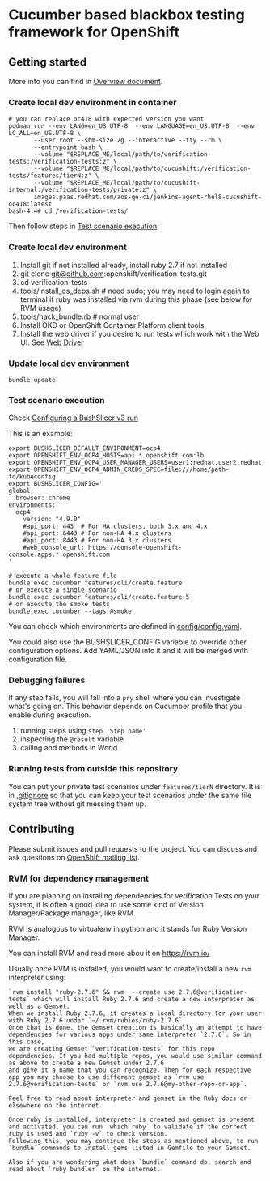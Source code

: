 # Cucumber based blackbox testing framework for OpenShift

## Getting started

More info you can find in [Overview document](doc/overview.adoc).

### Create local dev environment in container

```
# you can replace oc418 with expected version you want
podman run --env LANG=en_US.UTF-8  --env LANGUAGE=en_US.UTF-8  --env LC_ALL=en_US.UTF-8 \
	   --user root --shm-size 2g --interactive --tty --rm \
	   --entrypoint bash \
	   --volume "$REPLACE_ME/local/path/to/verification-tests:/verification-tests:z" \
	   --volume "$REPLACE_ME/local/path/to/cucushift:/verification-tests/features/tierN:z" \
	   --volume "$REPLACE_ME/local/path/to/cucushift-internal:/verification-tests/private:z" \
       images.paas.redhat.com/aos-qe-ci/jenkins-agent-rhel8-cucushift-oc418:latest
bash-4.4# cd /verification-tests/
```
Then follow steps in [Test scenario execution](#test-scenario-execution)

### Create local dev environment

1. Install git if not installed already, install ruby 2.7 if not installed
2. git clone git@github.com:openshift/verification-tests.git
3. cd verification-tests
4. tools/install_os_deps.sh # need sudo; you may need to login again to terminal if ruby was installed via rvm during this phase (see below for RVM usage)
5. tools/hack_bundle.rb # normal user
6. Install OKD or OpenShift Container Platform client tools
7. Install the web driver if you desire to run tests which work with the Web UI. See [Web Driver](doc/configuration.adoc)

### Update local dev environment

```
bundle update
```

### Test scenario execution

Check [Configuring a BushSlicer v3 run](doc/configuration.adoc)

This is an example:

```
export BUSHSLICER_DEFAULT_ENVIRONMENT=ocp4
export OPENSHIFT_ENV_OCP4_HOSTS=api.*.openshift.com:lb
export OPENSHIFT_ENV_OCP4_USER_MANAGER_USERS=user1:redhat,user2:redhat
export OPENSHIFT_ENV_OCP4_ADMIN_CREDS_SPEC=file:///home/path-to/kubeconfig
export BUSHSLICER_CONFIG='
global:
  browser: chrome
environments:
  ocp4:
    version: "4.9.0"
    #api_port: 443	# For HA clusters, both 3.x and 4.x
    #api_port: 6443	# For non-HA 4.x clusters
    #api_port: 8443	# For non-HA 3.x clusters
    #web_console_url: https://console-openshift-console.apps.*.openshift.com
'

# execute a whole feature file
bundle exec cucumber features/cli/create.feature
# or execute a single scenario
bundle exec cucumber features/cli/create.feature:5
# or execute the smoke tests
bundle exec cucumber --tags @smoke
```

You can check which environments are defined in [config/config.yaml](config/config.yaml).

You could also use the BUSHSLICER_CONFIG variable to override other
configuration options. Add YAML/JSON into it and it will be merged with
configuration file.

### Debugging failures

If any step fails, you will fall into a `pry` shell where you can investigate what's going on. This behavior depends on Cucumber profile that you enable during execution.

1. running steps using `step 'Step name'`
2. inspecting the `@result` variable
3. calling and methods in World

### Running tests from outside this repository

You can put your private test scenarios under `features/tierN` directory.
It is in [.gitignore](.gitignore) so that you can keep your test scenarios under the same file system tree without git messing them up.

## Contributing

Please submit issues and pull requests to the project. You can discuss and ask questions on [OpenShift mailing list](https://lists.openshift.redhat.com/openshiftmm/listinfo/dev).


### RVM for dependency management

If you are planning on installing dependencies for verification Tests on your system, it is often a good idea to use some kind of Version Manager/Package manager, like RVM.

RVM is analogous to virtualenv in python and it stands for Ruby Version Manager.

You can install RVM and read more abou it on https://rvm.io/

Usually once RVM is installed, you would want to create/install a new `rvm` interpreter using:

```
`rvm install "ruby-2.7.6" && rvm  --create use 2.7.6@verification-tests` which will install Ruby 2.7.6 and create a new interpreter as well as a Gemset.
When we install Ruby 2.7.6, it creates a local directory for your user with Ruby 2.7.6 under `~/.rvm/rubies/ruby-2.7.6`.
Once that is done, the Gemset creation is basically an attempt to have dependencies for various apps under same interpreter `2.7.6`. So in this case,
we are creating Gemset `verification-tests` for this repo dependencies. If you had multiple repos, you would use similar command as above to create a new Gemset under 2.7.6
and give it a name that you can recognize. Then for each respective app you may choose to use different gemset as `rvm use 2.7.6@verification-tests` or `rvm use 2.7.6@my-other-repo-or-app`.

Feel free to read about interpreter and gemset in the Ruby docs or elsewhere on the internet.

Once ruby is installed, interpreter is created and gemset is present and activated, you can run `which ruby` to validate if the correct ruby is used and `ruby -v` to check version.
Following this, you may continue the steps as mentioned above, to run `bundle` commands to install gems listed in Gemfile to your Gemset.

Also if you are wondering what does `bundle` command do, search and read about `ruby bundler` on the internet.
```
